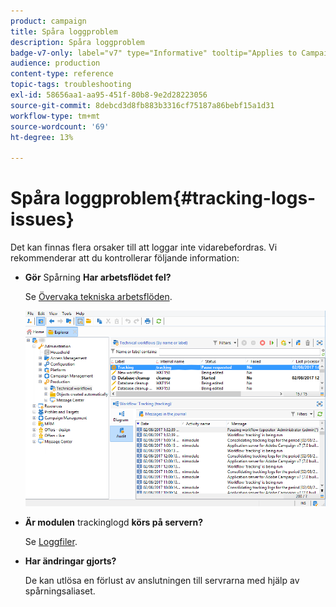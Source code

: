 ```yaml
---
product: campaign
title: Spåra loggproblem
description: Spåra loggproblem
badge-v7-only: label="v7" type="Informative" tooltip="Applies to Campaign Classic v7 only"
audience: production
content-type: reference
topic-tags: troubleshooting
exl-id: 58656aa1-aa95-451f-80b8-9e2d28223056
source-git-commit: 8debcd3d8fb883b3316cf75187a86bebf15a1d31
workflow-type: tm+mt
source-wordcount: '69'
ht-degree: 13%

---
```


# Spåra loggproblem{#tracking-logs-issues}



Det kan finnas flera orsaker till att loggar inte vidarebefordras. Vi rekommenderar att du kontrollerar följande information:

* **Gör** Spårning **Har arbetsflödet fel?**

   Se [Övervaka tekniska arbetsflöden](../../workflow/using/monitoring-technical-workflows.md).

   ![](assets/tracking_scheduled_task.png)

* **Är modulen** trackinglogd **körs på servern?**

   Se [Loggfiler](../../production/using/log-files.md).

* **Har ändringar gjorts?**

   De kan utlösa en förlust av anslutningen till servrarna med hjälp av spårningsaliaset.
